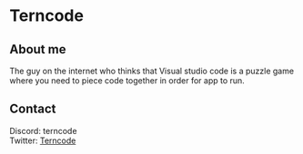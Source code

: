 # Terncode 

## About me
The guy on the internet who thinks that Visual studio code is a puzzle game where you need to piece code together in order for app to run.

## Contact

Discord: terncode
<br/>
Twitter: [Terncode](https://twitter.com/terncode)
